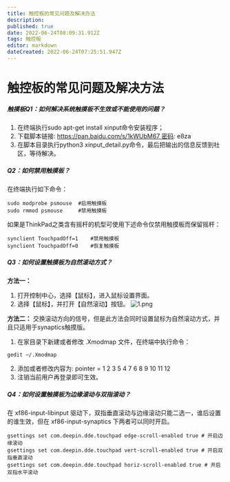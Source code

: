 ```yaml
---
title: 触控板的常见问题及解决办法
description: 
published: true
date: 2022-06-24T08:09:31.912Z
tags: 触控板
editor: markdown
dateCreated: 2022-06-24T07:25:51.947Z
---
```


# 触控板的常见问题及解决方法
##### 触摸板Q1：如何解决系统触摸板不生效或不能使用的问题？
1. 在终端执行sudo apt-get install xinput命令安装程序；
1. 下载脚本链接: https://pan.baidu.com/s/1kWUbM67 密码: e8za
1. 在脚本目录执行python3 xinput_detail.py命令，最后把输出的信息反馈到社区，等待解决。

##### Q2：如何禁用触摸板？
在终端执行如下命令：
```linux
sudo modprobe psmouse  #启用触摸板
sudo rmmod psmouse     #禁用触摸板
```
如果是ThinkPad之类含有摇杆的机型可使用下述命令仅禁用触摸板而保留摇杆：
```linux
synclient TouchpadOff=1    #禁用触摸板
synclient TouchpadOff=0    #恢复触摸板 
```
##### Q3：如何设置触摸板为自然滚动方式？
**方法一：**
1. 打开控制中心，选择【鼠标】，进入鼠标设置界面。
1. 选择【鼠标】，并打开【自然滚动】按钮。
![1.png](/for_trans/触控板/1.png)

**方法二：**
交换滚动方向的信号，但是此方法会同时设置鼠标为自然滚动方式，并且只适用于synaptics触摸版。
1. 在家目录下新建或者修改 .Xmodmap 文件，在终端中执行命令：
```linux
gedit ~/.Xmodmap
```
2. 添加或者修改内容为:
pointer = 1 2 3 5 4 7 6 8 9 10 11 12
3. 注销当前用户再登录即可生效。 
##### Q4：如何设置触摸板为边缘滚动与双指滚动？
在 xf86-input-libinput 驱动下，双指垂直滚动与边缘滚动只能二选一，谁后设置的谁生效，但在 xf86-input-synaptics 下两者可以同时开启。
```linux
gsettings set com.deepin.dde.touchpad edge-scroll-enabled true # 开启边缘滚动
gsettings set com.deepin.dde.touchpad vert-scroll-enabled true # 开启双指垂直滚动
gsettings set com.deepin.dde.touchpad horiz-scroll-enabled true # 开启双指水平滚动
```
